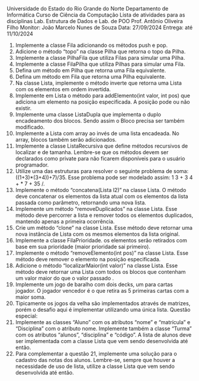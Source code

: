 Universidade do Estado do Rio Grande do Norte
Departamento de Informática
Curso de Ciência da Computação
Lista de atividades para as disciplinas Lab. Estrutura de Dados e Lab. de POO
Prof. Antônio Oliveira Filho
Monitor: João Marcelo Nunes de Souza
Data: 27/09/2024
Entrega: até 11/10/2024

1. Implemente a classe Fila adicionando os métodos push e pop.
2. Adicione o método “topo” na classe Pilha que retorna o topo da Pilha.
3. Implemente a classe PilhaFila que utiliza Filas para simular uma Pilha.
4. Implemente a classe FilaPilha que utiliza Pilhas para simular uma Fila.
5. Defina um método em Pilha que retorna uma Fila equivalente.
6. Defina um método em Fila que retorna uma Pilha equivalente.
7. Na classe Lista, implemente o método inverte que retorna uma Lista com os elementos
em ordem invertida.
8. Implemente em Lista o método para addElemento(int valor, int pos) que adiciona um
elemento na posição especificada. A posição pode ou não existir.
9. Implemente uma classe ListaDupla que implementa o duplo encadeamento dos blocos.
Sendo assim o Bloco precisa ser também modificado.
10. Implemente a Lista com array ao invés de uma lista encadeada. No array, blocos
também serão adicionados.
11. Implemente a classe ListaRecursiva que define métodos recursivos de localizar e de
tamanha. Lembre-se que os métodos devem ser declarados como private para não
ficarem disponíveis para o usuário programador.
12. Utilize uma das estruturas para resolver o seguinte problema de soma:
((1+3)*(3+4))+7)/35. Esse problema pode ser modelado assim: 1 3 + 3 4 + * 7 + 35 /.
13. Implemente o método “concatena(Lista l2)” na classe Lista. O método deve concatenar
os elementos da lista atual com os elementos da lista passada como parâmetro,
retornando uma nova lista.
14. Implemente um método “removeDuplicados” na classe Lista. Esse método deve
percorrer a lista e remover todos os elementos duplicados, mantendo apenas a primeira
ocorrência.
15. Crie um método “clone” na classe Lista. Esse método deve retornar uma nova instância
de Lista com os mesmos elementos da lista original.
16. Implemente a classe FilaPrioridade. os elementos serão retirados com base em sua
prioridade (maior prioridade sai primeiro).
17. Implemente o método “removeElemento(int pos)” na classe Lista. Esse método deve
remover o elemento na posição especificada.
18. Adicione o método “localizarMaior(int valor)” na classe Lista. Esse método deve retornar
uma Lista com todos os blocos que contenham um valor maior do que o valor passado .
19. Implemente um jogo de baralho com dois decks, um para cartas jogador. O jogador
vencedor é o que retira as 5 primeiras cartas com a maior soma.
20. Tipicamente os jogos da velha são implementados através de matrizes, porém o desafio
aqui é implementar utilizando uma única lista.
Questão especial:
21. Implemente as classes “Aluno” com os atributos “nome” e “matrícula” e “Disciplina” com
o atributo nome. Implemente também a classe “Turma” com os atributos “alunos”,
“disciplina” e “código”. A lista de alunos deve ser implementada com a classe Lista que
vem sendo desenvolvida até então.
22. Para complementar a questão 21, implemente uma solução para o cadastro das notas
dos alunos. Lembre-se, sempre que houver a necessidade de uso de lista, utilize a
classe Lista que vem sendo desenvolvida até então.
